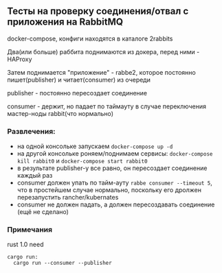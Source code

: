 ## Тесты на проверку соединения/отвал с приложения на RabbitMQ

docker-compose, конфиги находятся в каталоге 2rabbits

Два(или больше) раббита поднимаются из докера, перед ними - HAProxy

Затем поднимается "приложение" -  rabbe2, которое постоянно пишет(publisher) и читает(consumer) из очереди

publisher - постоянно пересоздает соединение

consumer - держит, но падает по таймауту в случае переключения мастер-ноды rabbit(что нормально)

### Развлечения:
 - на одной консольке запускаем ```docker-compose up -d```
 - на другой консольке роняем/поднимаем сервисы: ```docker-compose kill rabbit0``` и ```docker-compose start rabbit0```
 - в результате publisher-у все равно, он пересоздает соединение каждый раз
 - consumer должен упать по тайм-ауту ```rabbe consumer --timeout 5```, что в простейшем случае нормально, поскольку его дролжен перезапустить rancher/kubernates
 - consumer не должен падать, а должен пересоздавать соединение (ещё не сделано)

### Примечания
rust 1.0 need

```
cargo run:
  cargo run --consumer --publisher
```
